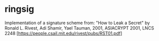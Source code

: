 # ringsig

Implementation of a signature scheme from: "How to Leak a Secret" by Ronald L. Rivest, Adi Shamir, Yael Tauman, 2001, ASIACRYPT 2001, LNCS 2248 [https://people.csail.mit.edu/rivest/pubs/RST01.pdf]